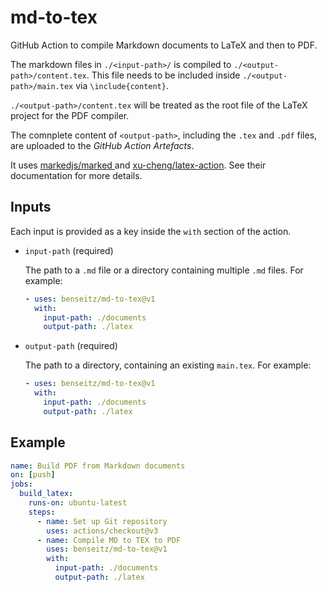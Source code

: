 # md-to-tex

GitHub Action to compile Markdown documents to LaTeX and then to PDF.

The markdown files in `./<input-path>/` is compiled to `./<output-path>/content.tex`. This file needs to be included inside `./<output-path>/main.tex` via `\include{content}`.

`./<output-path>/content.tex` will be treated as the root file of the LaTeX project for the PDF compiler.

The comnplete content of `<output-path>`, including the `.tex` and `.pdf` files, are uploaded to the _GitHub Action Artefacts_.

It uses [markedjs/marked
](https://github.com/markedjs/marked) and [xu-cheng/latex-action](https://github.com/xu-cheng/latex-action). See their documentation for more details.

## Inputs

Each input is provided as a key inside the `with` section of the action.

- `input-path` (required)

  The path to a `.md` file or a directory containing multiple `.md` files. For example:

  ```yaml
  - uses: benseitz/md-to-tex@v1
    with:
      input-path: ./documents
      output-path: ./latex
  ```

- `output-path` (required)

  The path to a directory, containing an existing `main.tex`. For example:

  ```yaml
  - uses: benseitz/md-to-tex@v1
    with:
      input-path: ./documents
      output-path: ./latex
  ```

## Example

```yaml
name: Build PDF from Markdown documents
on: [push]
jobs:
  build_latex:
    runs-on: ubuntu-latest
    steps:
      - name: Set up Git repository
        uses: actions/checkout@v3
      - name: Compile MD to TEX to PDF
        uses: benseitz/md-to-tex@v1
        with:
          input-path: ./documents
          output-path: ./latex
```
